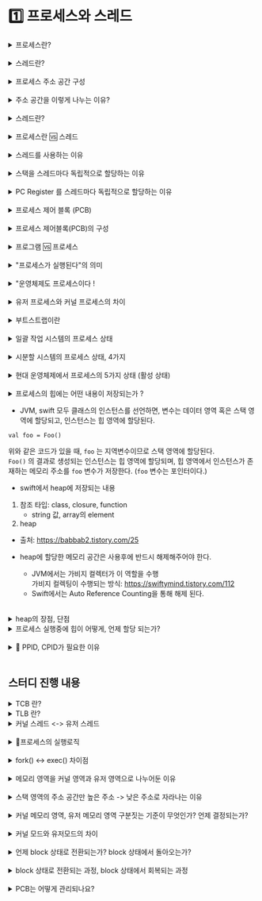 # 1️⃣ 프로세스와 스레드

<details>
<summary>프로세스란?</summary>
<div markdown="1">

프로세스는 실행 중인 프로그램으로 디스크로부터 메모리에 적재되어 CPU 의 할당을 받을 수 있는 것을 말한다. 
운영체제로부터 주소 공간, 파일, 메모리 등을 할당받으며 이것들을 총칭하여 프로세스라고 한다. 
구체적으로 살펴보면 프로세스는 함수의 매개변수, 복귀 주소와 로컬 변수와 같은 임시 자료를 갖는 프로세스 스택과 전역 변수들을 수록하는 데이터 섹션을 포함한다. 또한 프로세스는 프로세스 실행 중에 동적으로 할당되는 메모리인 힙을 포함한다.

</div>
</details>

<br/>

<details>
<summary>스레드란?</summary>
<div markdown="1">

- 프로세스 내에 존재하는 실행단위
- 테스크라고도 불림

</div>
</details>

<br/>

<details>
<summary>프로세스 주소 공간 구성</summary>
<div markdown="1">

Code : 코드 자체를 구성하는 메모리 영역(프로그램 명령)

Data : 전역변수, 정적변수, 배열 등

초기화 된 데이터는 data 영역에 저장  
초기화 되지 않은 데이터는 bss 영역에 저장  
Heap : 동적 할당 시 사용 (new(), malloc() 등)
Stack : 지역변수, 매개변수, 리턴 값 (임시 메모리 영역)

</div>
</details>

<br/>

<details>
<summary>주소 공간을 이렇게 나누는 이유?</summary>
<div markdown="1"> 

공통된 부분은 최대한 공유하여 컴퓨터 시스템 리소스(메모리) 절약하기 위해
동일한 프로그램이라면 코드와 데이터는 메모리에 한번만 할당되어 존재해도 충분하다, 이것을 공유하여 사용함으로써 시스템 리소스를 절약하기 위함이다.

</div>
</details>

<br/>

<details>
<summary>스레드란?</summary>
<div markdown="1">

- 프로세스 내에 존재하는 실행단위
- 테스크라고도 불림

</div>
</details>

<br/>

<details>
<summary>프로세스란 🆚 스레드</summary>
<div markdown="1">
가장 큰 차이점: 프로세스 주소공간 공유여부‼️  
프로세스는 독립적인 프로세스 주소 공간을 갖고, 동일한 프로세스 내에 존재하는 스레드들은 프로세스의 주소 공간을 공유한다.

스레드가 다른 스레드와 공유하는 것
- 코드 영역
- 데이터 영역
- 운영체제 자원

단, 프로세스의 주소 공간 중에서도 독립적으로 갖는 것이 존재
- 스택 영역
- CPU register set (Program Counter 포함)

</div>
</details>

<br/>

<details>
<summary>스레드를 사용하는 이유</summary>
<div markdown="1"> 

= 멀티 스레드 사용 이유와 동일하다.  
간단 요약: 멀티태스킹의 낭비 요소를 제거하기 위해 사용한다. 

</div>
</details>

<br/>

<details>
<summary>스택을 스레드마다 독립적으로 할당하는 이유</summary>
<div markdown="1">

스택은 함수 호출 시 전달되는 인자, 되돌아갈 주소값 및 함수 내에서 선언하는 변수 등을 저장하기 위해 사용되는 메모리 공간이므로 스택 메모리 공간이 독립적이라는 것은 독립적인 함수 호출이 가능하다는 것이고 이는 독립적인 실행 흐름이 추가되는 것이다. 따라서 스레드의 정의에 따라 독립적인 실행 흐름을 추가하기 위한 최소 조건으로 독립된 스택을 할당한다.

</div>
</details>

<br/>

<details>
<summary>PC Register 를 스레드마다 독립적으로 할당하는 이유</summary>
<div markdown="1">

PC 값은 스레드가 명령어의 어디까지 수행하였는지를 나타나게 된다. 스레드는 CPU 를 할당받았다가 스케줄러에 의해 다시 선점당한다. 그렇기 때문에 명령어가 연속적으로 수행되지 못하고 어느 부분까지 수행했는지 기억할 필요가 있다. 따라서 PC 레지스터를 독립적으로 할당한다.

</div>
</details>

<br/>

<details>
<summary>프로세스 제어 블록 (PCB)</summary>
<div markdown="1">

- 프로세스의 작업지시서이다
- 운영체제가 해당 프로세스를 위해 관리하는 데이터 구조, 운영체제 영역에 만들어짐
- 프로세스가 종료되면 프로세스와 프로세스 제어블록 제거
- 프로그램이 프로세스가 되었다는 것은 운영체제로부터 프로세스 제어블록을 받았다는 의미이다

</div>
</details>

<br/>

<details>
<summary>프로세스 제어블록(PCB)의 구성</summary>
<div markdown="1">

- 프로세스 구분자 (PID)
  - 여러 프로세스를 구분하는 아이디
- 메모리 관련 정보
  - 프로세스가 올라간(실행중인) 메모리의 위치 정보
    - 경계 레지스터
    - 한계 레지스터
- 각종 중간값 (상태 저장값)
  - 시분할 시스템과 연관지어 생각할 것 → 상태 저장이 필요함
  - 프로그램 카운터 레지스터
    - 다음에 작업해야할 코드의 위치

</div>
</details>

<br/>

<details>
<summary>프로그램 🆚 프로세스 </summary>
<div markdown="1">

- 프로그램은 저장장치에 저장된 정적인 상태
- 프로세스는 실행을 위해 메모리에 올려온 동적인 상태

</div>
</details>

<br/>

<details>
<summary>"프로세스가 실행된다"의 의미</summary>
<div markdown="1">

1. 운영체제가 저장장치에 저장된 프로그램을 메모리의 적당한 위치로 가져온다
2. 프로세스 제어블록을 생성한다.

</div>
</details>

<br/>

<details>
<summary>"운영체제도 프로세스이다 !</summary>
<div markdown="1">

- 운영체제도 프로그램이고, 프로세스이다.
- 컴퓨터 입장에선 유저 프로세스와 커널 프로세스로 구분된다.
- 일반 사용자 (일반 프로그램) → 유저 프로세스 실행
  - **운영체제**가 일반 프로그램을 메모리에 올림
  - 일반 사용자의 유저 프로세스 (user process)
- 운영체제 (운영체제 프로그램)
  - **부트스트랩**이 운영체제 프로그램을 메모리에 올림 → 커널 프로세스 실행
  - 운영체제의 커널 프로세스 (kernel process)

</div>
</details>

<br/>

<details>
<summary>유저 프로세스와 커널 프로세스의 차이</summary>
<div markdown="1">

- 일반 사용자 (일반 프로그램) → 유저 프로세스 실행
  - **운영체제**가 일반 프로그램을 메모리에 올림
  - 일반 사용자의 유저 프로세스 (user process)
  - 유저 메모리 영역만 접근 가능
  - 시스템에 제한된 접근만 가능 
- 운영체제 (운영체제 프로그램)
  - **부트스트랩**이 운영체제 프로그램을 메모리에 올림 → 커널 프로세스 실행
  - 운영체제의 커널 프로세스 (kernel process)
  - 모든 메모리 영역 (유저 메모리 영역 + 커널 메모리 영역)
  - 모든 명령어 실행 가능

</div>
</details>

<br/>

<details>
<summary> 부트스트랩이란</summary>
<div markdown="1">

운영체제를 실행할 때 필요한 초기화 작업을 수행하고, 최종적으로 운영체제를 메모리에 로딩하여 실행시키는 프로그램

- 출처
https://www.techopedia.com/definition/3328/bootstrap#:~:text=A%20bootstrap%20is%20the%20program,program%20such%20as%20the%20OS

</div>
</details>

<br/>

<details>
<summary>일괄 작업 시스템의 프로세스 상태</summary>
<div markdown="1">

- 생성 상태 → 실행 상태 → 완료 상태

</div>
</details>

<br/>

<details>
<summary>시분할 시스템의 프로세스 상태, 4가지</summary>
<div markdown="1">

- 생성 상태
  - 프로세스가 메모리에 올라와 실행 준비를 완료한 상태
  - 운체가 프로세스 제어블록을 생성하는 상태 (생성 상태가 끝나면 PCB 존재)
- 준비 상태
  - 생성된 프로세스가 CPU를 얻을 때까지 기다리는 상태
- 실행 상태
  - 준비 상태인 프로세스가 CPU를 얻어 실제 작업을 수행하는 상태
    - CPU를 얻는다 (디스패치)
  - 주어진 시간동안 작업이 완료되지 못했다면, 준비 상태로 돌아가 차례를 기다림 (타임아웃, 클록으로 부터 인터럽트를 받고 타임아웃됨)
- 완료 상태
  - 실행 상태의 프로세스가 주어진 시간(타임 슬라이스, 타임 퀀텀)동안 작업을 마쳐, 프로세스 제어블록이 사라진 상태 (완료 상태가 시작되었다면 PCB 제거된 상태)

</div>
</details>

<br/>

<details>
<summary> 현대 운영체제에서 프로세스의 5가지 상태 (활성 상태)</summary>
<div markdown="1">

- 현대의 복잡성을 대비하기 위해 **프로세스의 4가지 상태**에서 발전함
- 생성 상태
- 준비 상태
- 실행 상태
- **대기 상태(block 상태)**
    - 프로세스가 특정 이벤트가 발생할 때까지 CPU를 얻어도 당장 명령을 실행할 수 없어서 대기하는 상태
    - ex) IO 작업 실행한 경우 
- 완료 상태

</div>
</details>

<br/>

<details>
<summary>프로세스의 힙에는 어떤 내용이 저장되는가 ?</summary>
<div markdown="1">
</div>
</details>

- JVM, swift 모두 클래스의 인스턴스를 선언하면, 변수는 데이터 영역 혹은 스택 영역에 할당되고, 인스턴스는 힙 영역에 할당된다.
```
val foo = Foo()
```
위와 같은 코드가 있을 때, `foo` 는 지역변수이므로 스택 영역에 할당된다.   
`Foo()` 의 결과로 생성되는 인스턴스는 힙 영역에 할당되며, 힙 영역에서 인스턴스가 존재하는 메모리 주소를 `foo` 변수가 저장한다. (`foo` 변수는 포인터이다.)

- swift에서 heap에 저장되는 내용
1. 참조 타입: class, closure, function
   - string 값, array의 element
2. heap
- 출처: https://babbab2.tistory.com/25

- heap에 할당한 메모리 공간은 사용후에 반드시 해제해주어야 한다.
  - JVM에서는 가비지 컬렉터가 이 역할을 수행   
  가비지 컬렉팅이 수행되는 방식: https://swiftymind.tistory.com/112
  - Swift에서는 Auto Reference Counting을 통해 해제 된다.

<br/>

<details>
<summary> heap의 장점, 단점 </summary>
<div markdown="1">  
- 장점	
▪ 메모리 크기에 대한 제한 없음  (but 프로세스 주소 공간을 넘어가면 heap overflow 발생)
▪ 본질적인 범위가 전역이기 때문에, 프로그램의 모든 함수에서 액세스 할 수 있음  

- 단점	
▪ 할당작업, 해제 작업으로 인한 속도 저하  
▪ 힙 손상(이중 해제, 해제 후 사용 등) 작업으로 인한 속도 저하  
▪ 힙 경합(두 개 이상 쓰레드가 동시에 접근하려 할 때 Lock이 걸림)으로 인한 속도 저하  
▪ 메모리를 직접 관리해야 함(해제해주지 않을 시 메모리 누수 발생)  
</div>
</details>

<details>
<summary> 프로세스 실행중에 힙이 어떻게, 언제 할당 되는가?  </summary>
<div markdown="1">
- 힙 사이즈는 프로세스가 메모리에 적재될 때 컴퓨터에 남아있는 Ram 용량에 따라서 결정된다. (런타임에 결정된다. 반면에 코드, 데이터, 스택 영역은 컴파일 타입에 결정된다.)
- 컴퓨터에 남아있는 메모리 용량에 따라서 결정된다.
- heap overflow 발생 가능

</div>
</details>

<br/>

<details>
<summary>🚧 PPID, CPID가 필요한 이유</summary>
<div markdown="1">
- PPID
1. 정의:  
부모 프로세스 ID, 프로세스를 실행시킨 프로세스의 PID
2. 필요한 이유:  ❓

-  PCID
🚧추가 정리 필요
- cpu가 전체 TLB를 비우는 것을 skip할 수 있도록 해준다.  
- 컨텍스트 스위치가 일어날 때, TLB의 페이지 엔트리를 모두 비워진다. 
- page table을 전환하는 비용을 줄여준다. (문맥교환에서나 커널 모드 진입 후 돌아오는 것에서나)
- pcid를 사용하면, 컨텍스트 스위치하는 코드가 TLB에서 유저 페이지 엔트리와 커널 페이지 엔트리를 캐시에서 flush해야 한다. 

- 출처: https://en.wikipedia.org/wiki/Translation_lookaside_buffer
</div>
</details>

<br/>

## 스터디 진행 내용
<details>
<summary> TCB 란? </summary>
<div markdown="1">

- 스레드를 관리하기 위해 커널 메모리 공간에 생성되는 자료 구조
- 스레드를 관리하는데 필요한 정보 갖는다.
- TCB 구성 요소
  1. tid: 스레드 식별자
  2. SP(stack pointer): 스레드의 스택 포인터
  3. PC(program counter): 스레드의 프로그램 카운터
  4. 스레드의 상태 (running, ready, waiting, start, done)
  5. 스레드 레지스터 값
  6. PCB 포인터: 스레드가 속한 프로세스의 pcb를 가리키는 포인터

![TCB와 PCB 연결 모습](https://img1.daumcdn.net/thumb/R1280x0/?scode=mtistory2&fname=https%3A%2F%2Fblog.kakaocdn.net%2Fdn%2FsxO0J%2FbtqEwQ5PbRD%2FkrWKDTE60qcaJpksIFcAy1%2Fimg.jpg)

- 출처: https://en.wikipedia.org/wiki/Thread_control_block
</div>
</details>

<details>
<summary> TLB 란? </summary>
<div markdown="1">
- 스레드별로 전용 저장공간

- 상세 설명
스레드 별로 스택 영역 갖기 때문에, 지역 변수는 스레드마다 메모리 할당된다. 반면에 전역 변수는 스레드간에 공유된다. 스레드 별로 전용 전역변수를 만들고 싶을 때 사용한다.

- swift에서 TLS 사용 방법:   
swift의 스레드는 TLS 로서 `threadDictionary: NSMutableDictionary` 를 제공한다. 
하지만 iOS가 thread에 종속적이지 않은 프로그래밍 방향으로 나아가고 있기 때문에, thread local storag를 사용하는 것은 권장되지 않는다.

- 출처: http://egloos.zum.com/sweeper/v/1985738
</div>
</details>

<details>
<summary> 커널 스레드 <-> 유저 스레드 </summary>
<div markdown="1">
> 💡tip 
> 운영체제가 관리하는 스레드도 알아두면 좋다!
1. 커널 스레드: 운영체제가 생성, 관리하는 스레드
2. 유저 스레드: 사용자 프로그램이 라이브러리를 이용해 생성, 관리하는 스레드 

1. 유저 레벨 스레드 
(운영체제에서 멀티 스레드 지원하지 않았을 때 사용한 방식)
- 라이브러리를 사용하여 구현, 스케쥴링 한다.
- 하나의 커널 스레드와 여러개의 유저 스레드가 연결된다.
- 장점 
  - 스레드 스위칭시 문맥교환이 발생하지 않는다. -> 스레드 스위칭 속도가 빠르다.
- 단점
  - 커널 스레드(or 프로세스)가 block 상태되면, 전체 유저 스레드도 block 상태 된다. 
  - 프로세스의 타임 슬라이스를 나눠서 사용하기 때문에, 스레드가 여러 cpu를 사용할 수 없다.
  - 보안에 취약하다. 공유 변수를 보호하는 장치를 커널이 아니라 라이브러리에서 구현해야 한다.

1. 커널 레벨 스레드 
(현재 리눅스, 윈도우에서 사용하는 방식)
- 커널이 멀티스레드를 지원하는 방식
- 하나의 커널 스레드와 하나의 유저 스레드가 연결된다.
- 장점
  - 특정 스레드가 block 상태가 되어도 다른 스레드가 작업을 계속할 수 있다.
  - 스레드가 여러 cpu를 사용할 수 있다.
  - 보안에 강하다. 커널 단에서 보호 장치 제공한다.
- 단점
  - 스레드간 스위칭이 커널 스레드간 스위칭이 된어 문맥 교환이 일어난다. ->  오버헤드 발생한다.

1. 멀티 레벨 스레드
- 사용자 레벨 스레드, 커널 레벨 스레드 혼합한 방식
- 멀티 레벨 스레드에서는 커널 스레드 개수가 유저 레벨 스레드 개수와 같거나 적다.
- 장점
  - 하나의 커널 스레드가 block 상태 되어도 다른 커널 스레드가 작업 가능하다.
  - 문맥교환시 오버헤드가 발생한다. 
  
- 빠르게 동작해야 하는 스레드는 사용자 레벨 스레드 사용   
안정적으로 움직여야 하는 스레드는 커널 레벨 스레드로 동작한다.

- 출처: - https://www.crocus.co.kr/1255
</div>
</details>

<br/>

<details>
<summary> 🚧프로세스의 실행로직 </summary>
<div markdown="1">

</div>
</details>

<br/>

<details>
<summary> fork() <-> exec() 차이점 </summary>
<div markdown="1">
1. fork()
- 프로세스의 주소 공간을 덤프해서 자신과 동일한 자식 프로세스를 생성한다. 
- pid + 1

2. exec()
- 현재 프로세스의 주소 공간을 새로운 프로그램으로 덮어 씌워진다.
  
</div>
</details>

<br/>

<details>
<summary> 메모리 영역을 커널 영역과 유저 영역으로 나누어둔 이유   </summary>
<div markdown="1">

1. 악의적인 의도를 가진 사용자 프로그램이 운영체제의 핵심적인 부분을 조작하지 못하도록 하기 위해서 
2. 운영체제가 사용자 프로그램에서 발생한 오류에 영향받지 않도록 하기 위해 

출처: https://blog.naver.com/PostView.nhn?isHttpsRedirect=true&blogId=sheep_horse&logNo=221271778167

</div>
</details>

<br/>

<details>
<summary>스택 영역의 주소 공간만 높은 주소 -> 낮은 주소로 자라나는 이유</summary>
<div markdown="1">

스택영역은 다른 영역들과 달리 높은 주소에서 낮은 주소로 자라나는 형태를 가진다.

이러한 이유는 스택영역이 운영체제의 핵심인 커널영역을 침범할 수 없기 때문인데 이렇게 된다면 스택영역이 엄청나게 커지더라도 커널영역을 침범하지 않게 된다.

다른 이유는 스택영역과(높은 주소에서 낮은 주소로) 힙영역(낮은 주소에서 높은 주소로)이 공간을 공유하면서 사용하게 되면 공간을 효율적으로 사용할 수 있기 때문이다.(위 그림을 보면 쉽게 이해할 수 있을 것이다.)

스택영역은 후입선출, LIFO(Last In First Out)구조를 가지는데 말 그대로 가장 마지막에 들어간 것이 가장 먼저 나오는 것을 의미한다.

예시를 들면 신문을 쌓아놓고 판매하는 곳이 있다면 구입해 가는 사람들은 맨 위에 있는 신문부터 가져가는 것과 같다.

스택영역은 PUSH와 POP 명령을 통해 작동하는데 PUSH란 스택영역에 데이터를 집어넣을 때 사용되며, POP은 스택영역에서 데이터를 꺼낼 때 사용된다.
출처: https://hdacker.tistory.com/6
</div>
</details>

<br/>

<details>
<summary> 커널 메모리 영역, 유저 메모리 영역 구분짓는 기준이 무엇인가? 언제 결정되는가? </summary>
<div markdown="1">
- 커널 공간의 사이즈를 결정짓는 config 값이 존재
- CONFIG_PAGE_OFFSET
  - 대부분 리눅스 커널 시스템에서 PAGE_OFFSET은 0xC000_0000으로 지정합니다. 그런데 라즈비안은 0x8000_0000으로 지정돼 있습니다. 
- CONFIG_PAGE_OFFSET은 커널 컴파일 시 결정됩니다.   

![커널 메모리 영역이 더 높은 주소를 갖는다.](http://pds20.egloos.com/pds/201906/01/38/c0246238_5cf24288279d3.png)

출처: http://egloos.zum.com/rousalome/v/9997899

</div>
</details>

<br/>

<details>
<summary> 커널 모드와 유저모드의 차이 </summary>
<div markdown="1">
- 커널 모드
1. mode bit가 0일 때를 의미
2. cpu가 운영체제를 실행할 때 의미

- 유저 모드
1. mode bit가 1일 때를 의미
2. cpu가 사용자 프로그램을 실행할 때 의미

- 보안을 해칧 수 있는 명령은 커널 모드에서만 실행할 수 있다.
  - b) 사용자 프로그램이 다른 프로세스의 메모리 영역에 접근하거나, IO 장치에 접근할 수 있으면 보안을 해칠 수 있기 때문이다.
  - 보안을 해칠 수 있는 명령어를 cpu가 수행할 때는 mode bit을 확인하여 커널 모드인지 확인 후 실행한다.
- 커널 모드일 때만 커널 주소공간에 접근할 수 있다.


</div>
</details>

<br/>

<details>
<summary>  언제 block 상태로 전환되는가? block 상태에서 돌아오는가? </summary>
<div markdown="1">

1. block 상태로 전환되는 때  
: 프로세스가 IO 작업과 같이 오래 걸리는 작업을 실행하며, 이 작업이 완료될 때까지 처리할 작업이 없는 경우, block 상태가 된다.

2. block 상태로 돌아오는 때  
: 프로세스가 블락상태가 되었던 원인이 해결되면, 프로세스는 block상태에서 ready 상태가 되어 cpu를 할당받을 수 있는 상태가 된다.
</div>
</details>

<br/>

<details>
<summary> block 상태로 전환되는 과정, block 상태에서 회복되는 과정 </summary>
<div markdown="1">

1. block 싱태로 전환되는 과정
   1. 프로세스가 IO 작업과 같이 시간이 오래 걸리는 작업을 실행하고, 이 작업이 완료될 때까지 수행할 수 있는 작업이 있다면 프로세스는 block 상태가 된다. 
   
2. block 상태에서 회복되는 과정
   1. 예를 들어 디스크 IO 작업이 필요하다면, 프로세스는 디스크 서비스를 받는 큐에 가서 대기한다.
   2. IO 작업이 완료되면, 디스크 컨트롤러는 인터럽트를 걸어서 cpu에게 이를 알린다.
   3. 인터럽트를 처리하기 위해, cpu 제어권이 운영체제로 넘어가간다.
   4. 운영체제는 인터럽트 처리 루틴을 실행하여, IO 작업 결과를 프로세스의 메모리에 옮겨주며 프로세스의 상태를 레디 상태로 바꾼다.

</div>
</details>

<br/>

<details>
<summary> PCB는 어떻게 관리되나요? </summary>
<div markdown="1">

Linked List 방식으로 관리함  

PCB List Head에 PCB들이 생성될 때마다 붙게 된다. 주소값으로 연결이 이루어져 있는 연결리스트이기 때문에 삽입 삭제가 용이함.

즉, 프로세스가 생성되면 해당 PCB가 생성되고 프로세스 완료시 제거됨

</div>
</details>
